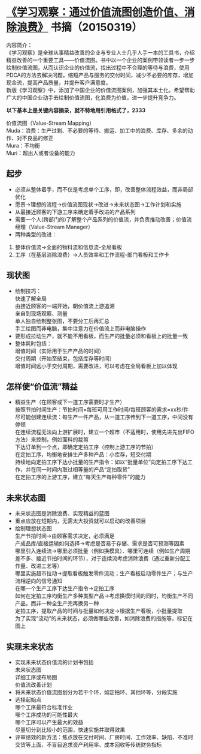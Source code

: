 # [《学习观察：通过价值流图创造价值、消除浪费》](http://product.dangdang.com/23363084.html) 书摘（20150319）

内容简介：         
《学习观察》是全球从事精益改善的企业与专业人士几乎人手一本的工具书，介绍精益改善的一个重要工具——价值流图。书中以一个企业的案例带领读者一步一步绘制价值流图，从而认识企业的价值流，找出过程中不合理的等待与浪费，使用PDCA的方法去解决问题，缩短产品与服务的交付时间，减少不必要的库存，增加现金流，提高产品质量，并提升客户满意度。    
新版《学习观察》中，添加了中国企业的价值流图案例，加强其本土化。希望帮助广大的中国企业动手去绘制价值流图，化浪费为价值，进一步提升竞争力。     

     
**以下基本上是关键内容摘录，就不特地用引用格式了，2333**    


价值流图（Value-Stream Mapping）    
Muda：浪费：生产过剩、不必要的等待、搬运、加工中的浪费、库存、多余的动作、对不良品的修正    
Mura：不均衡    
Muri：超出人或者设备的能力    


## 起步    
- 必须从整体着手，而不仅是考虑单个工序，即，改善整体流程效益，而非局部优化    
- 愿景->理想的流程->价值流图现状->改进->未来状态图->工作计划和实施    
- 从最接近顾客的下游工序来确定着手改进的产品系列    
- 需要一个人(跨部门的)了解整个产品系列的价值流，并负责推动改善；价值流经理（Value-Stream Manager）    
- 两种类型的改进：    
1. 整体价值流->全面的物料流和信息流-全局看板    
2. 工序（在基层消除浪费）->人员效率和工作流程-部门看板和工作卡    


## 现状图    
- 绘制技巧：    
快速了解全局    
由接近顾客的一端开始，朝价值流上游追溯    
亲自到现场观察、测量    
单人独自绘制整张图，不要分工后再汇总    
手工绘图而非电脑，集中注意力在价值流上而非电脑操作    
- 要形成拉动生产，就不能不用看板，而生产的批量必须和看板上的批量一致    
- 整体耗时包括：    
增值时间（实际用于生产产品的时间）    
交付周期（开始至结束，包括库存等时间）    
增值时间远小于交付周期，需要改进，可以考虑在全局看板上加以体现    


## 怎样使“价值流”精益    
- 精益生产（在顾客或下一道工序需要时才生产）    
按照节拍时间生产：节拍时间=每班可用工作时间/每班顾客的需求=xx秒/件    
尽可能创建连续流：每生产一件产品，从一道工序传到下一道工序，中间没有停顿    
在连续流程无法向上游扩展时，建立一个超市（不适用时，使用先进先出FIFO方法）来控制，例如面料的裁剪    
下达订单到一个点，即确定定拍工序（控制上游工序的节拍）    
在定拍工序，均衡地安排生产多种产品：小库存，短交付期    
持续地向定拍工序下达小批量的生产指令：如以“批量单位”向定拍工序下达工作，并在同一时间内取过相等量的产品“定拍取货”    
在定拍工序的上游工序，建立“每天生产每种零件”的能力    


## 未来状态图    
- 未来状态图是消除浪费、实现精益的蓝图    
- 重点应放在短期内，无需太大投资就可以启动的改善项目    
- 绘制理想状态图    
生产节拍时间->由顾客需求决定，必须满足    
产成品库/直接运输如何选择->考虑是否易于存储、需求是否可预测等因素    
哪里引入连续流->哪里必须批量（例如换模具）、哪里可连续（例如生产周期差不多、接近节拍时间的环节），对于连续流考虑消除浪费（通过重新分配工作量、改进工艺等）    
哪里实施超市拉动->提取看板触发零件流动；生产看板启动零件生产；与生产流相逆向的信号通知    
在哪一个生产工序下达生产指令->定拍工序    
如何在定拍工序均衡生产多种类型产品->考虑换模时间的同时，均衡生产不同产品，而非一种全生产完再换另一种    
定拍工序，提取产品的时间与批量如何决定->根据生产看板，小批量提取        
为了实现“流动”的未来状态，必须做哪些改善，如消除浪费的措施等，标记在图上    


## 实现未来状态    
- 实现未来状态价值流的计划书包括    
未来状态图    
详细工序或布局图        
价值流改善计划    
- 将未来状态价值流图划分为若干个环，如定拍环、其他环等，分段实施    
- 选择起始点    
哪个工序最符合标准作业    
哪个工序成功的可能性最大            
哪个工序可以产生最大的效益        
尽量切分到比较小的范围，快速实施并取得效果    
- 评审绩效的新方法：焦点放在交付时间、厂房时间、工作效率、缺陷、不准时交货等上面，不盲目追求资产利用率、成本回收等传统财务指标    

